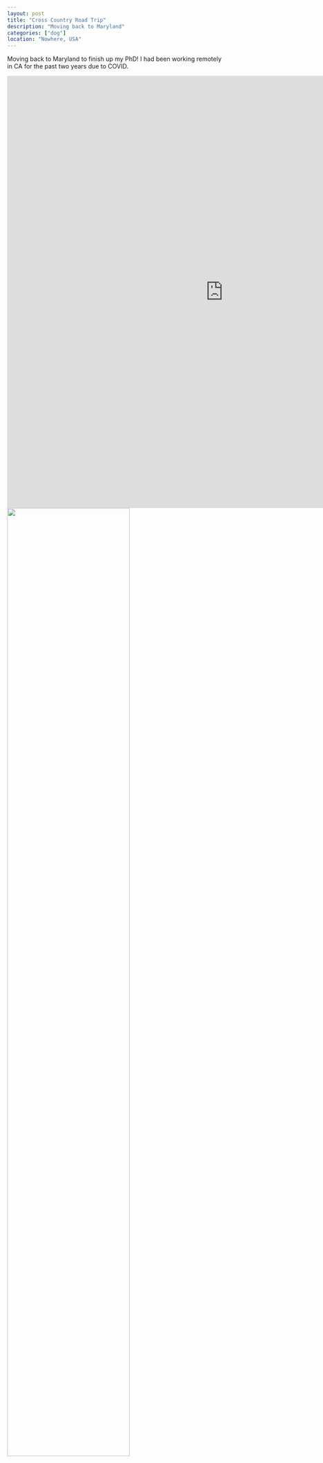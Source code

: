 ```yaml
---
layout: post
title: "Cross Country Road Trip"
description: "Moving back to Maryland"
categories: ["dog"]
location: "Nowhere, USA"
---
```


Moving back to Maryland to finish up my PhD! I had been working remotely in CA for the past two years due to COVID.

<iframe width=1000 height=1000 src="https://youtube.com/embed/N_NmsvM6PDo?feature=share" frameborder="0" allowfullscreen></iframe>

<img src="../../../../images/roadTrip_archerCar1.JPEG" width="75%" />

<p float="left">
  <img src="../../../../images/nowhere.JPEG" width="49%" />
  <img src="../../../../images/roadTrip_archerCar2.JPEG" width="49%" />
</p>

